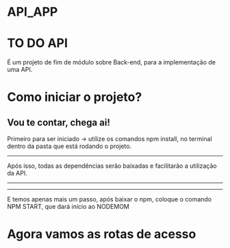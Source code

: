 # API_APP


<h1>TO DO API</h1>

<p>É um projeto de fim de módulo sobre Back-end, para a implementação de uma API.</p>

<h1>Como iniciar o projeto?</h1>
<h2>Vou te contar, chega ai! </h2>

<p>Primeiro para ser iniciado -> utilize os comandos npm install, no terminal dentro da pasta que está rodando o projeto.</p><hr>
<p>Após isso, todas as dependências serão baixadas e facilitarão a utilização da API. </p><hr><hr>
<p>E temos apenas mais um passo, após baixar o npm, coloque o comando NPM START, que dará início ao NODEMOM</p>

<h1>Agora vamos as rotas de acesso</h1>

<p></p>
